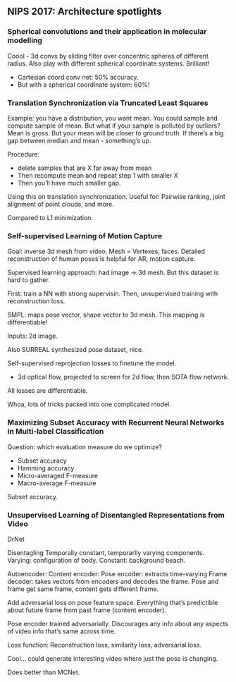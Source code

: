 ## NIPS 2017: Architecture spotlights


### Spherical convolutions and their application in molecular modelling

Coool - 3d convs by sliding filter over concentric spheres of different radius.
Also play with different spherical coordinate systems. Brilliant!
* Cartesian coord conv net: 50% accuracy.
* But with a spherical coordinate system: 60%!


### Translation Synchronization via Truncated Least Squares

Example: you have a distribution, you want mean.
You could sample and compute sample of mean.
But what if your sample is polluted by outliers? Mean is gross. But your mean will be closer to ground truth.
If there’s a big gap between median and mean - something’s up.

Procedure:
* delete samples that are X far away from mean
* Then recompute mean and repeat step 1 with smaller X
* Then you’ll have much smaller gap.

Using this on translation synchronization. 
Useful for: Pairwise ranking, joint alignment of point clouds, and more.

Compared to L1 minimization.


### Self-supervised Learning of Motion Capture

Goal: inverse 3d mesh from video. Mesh = Vertexes, faces.
Detailed reconstruction of human poses is helpful for AR, motion capture.

Supervised learning approach: had image -> 3d mesh. But this dataset is hard to gather.

First: train a NN with strong supervisin.
Then, unsupervised training with reconstruction loss.

SMPL: maps pose vector, shape vector to 3d mesh. This mapping is differentiable!

Inputs: 2d image.

Also SURREAL synthesized pose dataset, nice.

Self-supervised reprojection losses to finetune the model.
* 3d optical flow, projected to screen for 2d flow, then SOTA flow network.

All losses are differentiable.

Whoa, lots of tricks packed into one complicated model.


### Maximizing Subset Accuracy with Recurrent Neural Networks in Multi-label Classification

Question: which evaluation measure do we optimize? 
* Subset accuracy
* Hamming accuracy
* Micro-averaged F-measure
* Macro-average F-measure

Subset accuracy.


### Unsupervised Learning of Disentangled Representations from Video

DrNet

Disentagling
Temporally constant, temporarlly varying components.
Varying: configuration of body. Constant: background beach.

Autoencoder: 
Content encoder: 
Pose encoder: extracts time-varying
Frame decoder: takes vectors from encoders and decodes the frame.
Pose and frame get same frame, content gets different frame.

Add adversarial loss on pose feature space.
Everything that’s predictible about future frame from past frame (content encoder).

Pose encoder trained adversarially. Discourages any info about any aspects of video info that’s same across time.

Loss function: Reconstruction loss, similarity loss, adversarial loss.

Cool… could generate interesting video where just the pose is changing.

Does better than MCNet.

